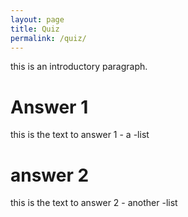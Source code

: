 ```yaml
---
layout: page
title: Quiz
permalink: /quiz/
---
```


this is an introductory paragraph.
<div class="quiz">
  
# Answer 1
<div>
this is the text to answer 1
- a
-list
</div>

# answer 2
<div>
this is the text to answer 2
- another
-list
</div>

<div>
